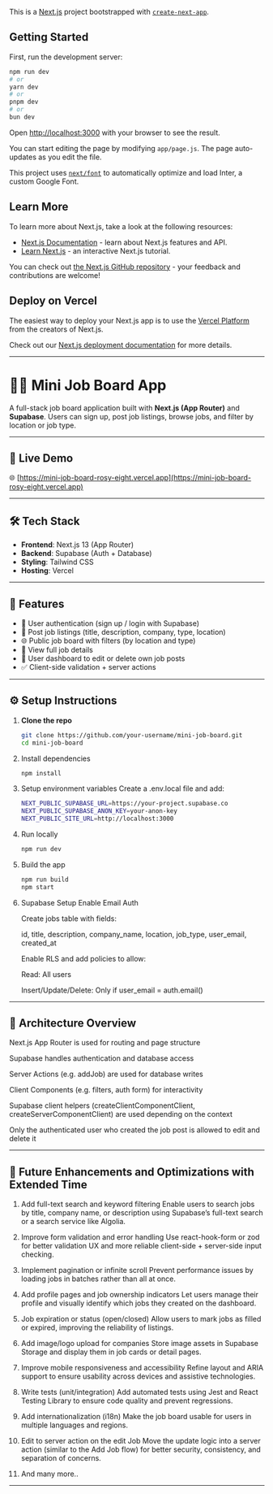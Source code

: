 This is a [Next.js](https://nextjs.org/) project bootstrapped with [`create-next-app`](https://github.com/vercel/next.js/tree/canary/packages/create-next-app).

## Getting Started

First, run the development server:

```bash
npm run dev
# or
yarn dev
# or
pnpm dev
# or
bun dev
```

Open [http://localhost:3000](http://localhost:3000) with your browser to see the result.

You can start editing the page by modifying `app/page.js`. The page auto-updates as you edit the file.

This project uses [`next/font`](https://nextjs.org/docs/basic-features/font-optimization) to automatically optimize and load Inter, a custom Google Font.

## Learn More

To learn more about Next.js, take a look at the following resources:

-   [Next.js Documentation](https://nextjs.org/docs) - learn about Next.js features and API.
-   [Learn Next.js](https://nextjs.org/learn) - an interactive Next.js tutorial.

You can check out [the Next.js GitHub repository](https://github.com/vercel/next.js/) - your feedback and contributions are welcome!

## Deploy on Vercel

The easiest way to deploy your Next.js app is to use the [Vercel Platform](https://vercel.com/new?utm_medium=default-template&filter=next.js&utm_source=create-next-app&utm_campaign=create-next-app-readme) from the creators of Next.js.

Check out our [Next.js deployment documentation](https://nextjs.org/docs/deployment) for more details.

---

# 🧑‍💼 Mini Job Board App

A full-stack job board application built with **Next.js (App Router)** and **Supabase**. Users can sign up, post job listings, browse jobs, and filter by location or job type.

---

## 🚀 Live Demo

🌐 [https://mini-job-board-rosy-eight.vercel.app](https://mini-job-board-rosy-eight.vercel.app)

---

## 🛠️ Tech Stack

-   **Frontend**: Next.js 13 (App Router)
-   **Backend**: Supabase (Auth + Database)
-   **Styling**: Tailwind CSS
-   **Hosting**: Vercel

---

## 🧰 Features

-   🔐 User authentication (sign up / login with Supabase)
-   📝 Post job listings (title, description, company, type, location)
-   🌐 Public job board with filters (by location and type)
-   📄 View full job details
-   👤 User dashboard to edit or delete own job posts
-   ✅ Client-side validation + server actions

---

## ⚙️ Setup Instructions

1. **Clone the repo**

    ```bash
    git clone https://github.com/your-username/mini-job-board.git
    cd mini-job-board

    ```

2. Install dependencies

    ```bash
    npm install

    ```

3. Setup environment variables
   Create a .env.local file and add:

    ```bash
    NEXT_PUBLIC_SUPABASE_URL=https://your-project.supabase.co
    NEXT_PUBLIC_SUPABASE_ANON_KEY=your-anon-key
    NEXT_PUBLIC_SITE_URL=http://localhost:3000

    ```

4. Run locally

    ```bash
    npm run dev

    ```

5. Build the app

    ```bash
    npm run build
    npm start

    ```

6. Supabase Setup
   Enable Email Auth

    Create jobs table with fields:

    id, title, description, company_name, location, job_type, user_email, created_at

    Enable RLS and add policies to allow:

    Read: All users

    Insert/Update/Delete: Only if user_email = auth.email()

---

## 🧱 Architecture Overview

Next.js App Router is used for routing and page structure

Supabase handles authentication and database access

Server Actions (e.g. addJob) are used for database writes

Client Components (e.g. filters, auth form) for interactivity

Supabase client helpers (createClientComponentClient, createServerComponentClient) are used depending on the context

Only the authenticated user who created the job post is allowed to edit and delete it

---

## 📌 Future Enhancements and Optimizations with Extended Time

1. Add full-text search and keyword filtering
   Enable users to search jobs by title, company name, or description using Supabase’s full-text search or a search service like Algolia.

2. Improve form validation and error handling
   Use react-hook-form or zod for better validation UX and more reliable client-side + server-side input checking.

3. Implement pagination or infinite scroll
   Prevent performance issues by loading jobs in batches rather than all at once.

4. Add profile pages and job ownership indicators
   Let users manage their profile and visually identify which jobs they created on the dashboard.

5. Job expiration or status (open/closed)
   Allow users to mark jobs as filled or expired, improving the reliability of listings.

6. Add image/logo upload for companies
   Store image assets in Supabase Storage and display them in job cards or detail pages.

7. Improve mobile responsiveness and accessibility
   Refine layout and ARIA support to ensure usability across devices and assistive technologies.

8. Write tests (unit/integration)
   Add automated tests using Jest and React Testing Library to ensure code quality and prevent regressions.

9. Add internationalization (i18n)
   Make the job board usable for users in multiple languages and regions.

10. Edit to server action on the edit Job
    Move the update logic into a server action (similar to the Add Job flow) for better security, consistency, and separation of concerns.

11. And many more..

---
